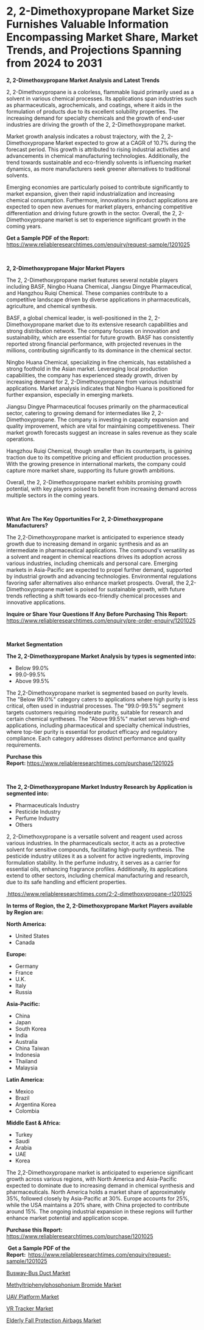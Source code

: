 <p><h1>2, 2-Dimethoxypropane Market Size Furnishes Valuable Information Encompassing Market Share, Market Trends, and Projections Spanning from 2024 to 2031</h1></p><p><strong>2, 2-Dimethoxypropane Market Analysis and Latest Trends</strong></p>
<p><p>2, 2-Dimethoxypropane is a colorless, flammable liquid primarily used as a solvent in various chemical processes. Its applications span industries such as pharmaceuticals, agrochemicals, and coatings, where it aids in the formulation of products due to its excellent solubility properties. The increasing demand for specialty chemicals and the growth of end-user industries are driving the growth of the 2, 2-Dimethoxypropane market.</p><p>Market growth analysis indicates a robust trajectory, with the 2, 2-Dimethoxypropane Market expected to grow at a CAGR of 10.7% during the forecast period. This growth is attributed to rising industrial activities and advancements in chemical manufacturing technologies. Additionally, the trend towards sustainable and eco-friendly solvents is influencing market dynamics, as more manufacturers seek greener alternatives to traditional solvents.</p><p>Emerging economies are particularly poised to contribute significantly to market expansion, given their rapid industrialization and increasing chemical consumption. Furthermore, innovations in product applications are expected to open new avenues for market players, enhancing competitive differentiation and driving future growth in the sector. Overall, the 2, 2-Dimethoxypropane market is set to experience significant growth in the coming years.</p></p>
<p><strong>Get a Sample PDF of the Report:&nbsp;</strong> <a href="https://www.reliableresearchtimes.com/enquiry/request-sample/1201025?utm_campaign=1558&utm_medium=2&utm_source=Github&utm_content=ia&utm_term=05122024&utm_id=2-2-dimethoxypropane">https://www.reliableresearchtimes.com/enquiry/request-sample/1201025</a></p>
<p>&nbsp;</p>
<p><strong>2, 2-Dimethoxypropane Major Market Players</strong></p>
<p><p>The 2, 2-Dimethoxypropane market features several notable players including BASF, Ningbo Huana Chemical, Jiangsu Dingye Pharmaceutical, and Hangzhou Ruiqi Chemical. These companies contribute to a competitive landscape driven by diverse applications in pharmaceuticals, agriculture, and chemical synthesis.</p><p>BASF, a global chemical leader, is well-positioned in the 2, 2-Dimethoxypropane market due to its extensive research capabilities and strong distribution network. The company focuses on innovation and sustainability, which are essential for future growth. BASF has consistently reported strong financial performance, with projected revenues in the millions, contributing significantly to its dominance in the chemical sector.</p><p>Ningbo Huana Chemical, specializing in fine chemicals, has established a strong foothold in the Asian market. Leveraging local production capabilities, the company has experienced steady growth, driven by increasing demand for 2, 2-Dimethoxypropane from various industrial applications. Market analysis indicates that Ningbo Huana is positioned for further expansion, especially in emerging markets.</p><p>Jiangsu Dingye Pharmaceutical focuses primarily on the pharmaceutical sector, catering to growing demand for intermediates like 2, 2-Dimethoxypropane. The company is investing in capacity expansion and quality improvement, which are vital for maintaining competitiveness. Their market growth forecasts suggest an increase in sales revenue as they scale operations.</p><p>Hangzhou Ruiqi Chemical, though smaller than its counterparts, is gaining traction due to its competitive pricing and efficient production processes. With the growing presence in international markets, the company could capture more market share, supporting its future growth ambitions.</p><p>Overall, the 2, 2-Dimethoxypropane market exhibits promising growth potential, with key players poised to benefit from increasing demand across multiple sectors in the coming years.</p></p>
<p>&nbsp;</p>
<p><strong>What Are The Key Opportunities For 2, 2-Dimethoxypropane Manufacturers?</strong></p>
<p><p>The 2,2-Dimethoxypropane market is anticipated to experience steady growth due to increasing demand in organic synthesis and as an intermediate in pharmaceutical applications. The compound's versatility as a solvent and reagent in chemical reactions drives its adoption across various industries, including chemicals and personal care. Emerging markets in Asia-Pacific are expected to propel further demand, supported by industrial growth and advancing technologies. Environmental regulations favoring safer alternatives also enhance market prospects. Overall, the 2,2-Dimethoxypropane market is poised for sustainable growth, with future trends reflecting a shift towards eco-friendly chemical processes and innovative applications.</p></p>
<p><strong>Inquire or Share Your Questions If Any Before Purchasing This Report:</strong> <a href="https://www.reliableresearchtimes.com/enquiry/pre-order-enquiry/1201025?utm_campaign=1558&utm_medium=2&utm_source=Github&utm_content=ia&utm_term=05122024&utm_id=2-2-dimethoxypropane">https://www.reliableresearchtimes.com/enquiry/pre-order-enquiry/1201025</a></p>
<p>&nbsp;</p>
<p><strong>Market Segmentation</strong></p>
<p><strong>The 2, 2-Dimethoxypropane Market Analysis by types is segmented into:</strong></p>
<p><ul><li>Below 99.0%</li><li>99.0-99.5%</li><li>Above 99.5%</li></ul></p>
<p><p>The 2,2-Dimethoxypropane market is segmented based on purity levels. The "Below 99.0%" category caters to applications where high purity is less critical, often used in industrial processes. The "99.0-99.5%" segment targets customers requiring moderate purity, suitable for research and certain chemical syntheses. The "Above 99.5%" market serves high-end applications, including pharmaceutical and specialty chemical industries, where top-tier purity is essential for product efficacy and regulatory compliance. Each category addresses distinct performance and quality requirements.</p></p>
<p><strong>Purchase this Report:&nbsp;</strong><a href="https://www.reliableresearchtimes.com/purchase/1201025?utm_campaign=1558&utm_medium=2&utm_source=Github&utm_content=ia&utm_term=05122024&utm_id=2-2-dimethoxypropane">https://www.reliableresearchtimes.com/purchase/1201025</a></p>
<p>&nbsp;</p>
<p><strong>The 2, 2-Dimethoxypropane Market Industry Research by Application is segmented into:</strong></p>
<p><ul><li>Pharmaceuticals Industry</li><li>Pesticide Industry</li><li>Perfume Industry</li><li>Others</li></ul></p>
<p><p>2, 2-Dimethoxypropane is a versatile solvent and reagent used across various industries. In the pharmaceuticals sector, it acts as a protective solvent for sensitive compounds, facilitating high-purity synthesis. The pesticide industry utilizes it as a solvent for active ingredients, improving formulation stability. In the perfume industry, it serves as a carrier for essential oils, enhancing fragrance profiles. Additionally, its applications extend to other sectors, including chemical manufacturing and research, due to its safe handling and efficient properties.</p></p>
<p><a href="https://www.reliableresearchtimes.com/2-2-dimethoxypropane-r1201025?utm_campaign=1558&utm_medium=2&utm_source=Github&utm_content=ia&utm_term=05122024&utm_id=2-2-dimethoxypropane">&nbsp;https://www.reliableresearchtimes.com/2-2-dimethoxypropane-r1201025</a></p>
<p><strong>In terms of Region, the 2, 2-Dimethoxypropane Market Players available by Region are:</strong></p>
<p>
    <p> <strong> North America: </strong>
        <ul>
            <li>United States</li>
            <li>Canada</li>
        </ul>
        </p> 
    <p> <strong> Europe: </strong>
        <ul>
            <li>Germany</li>
            <li>France</li>
            <li>U.K.</li>
            <li>Italy</li>
            <li>Russia</li>
        </ul>
        </p> 
    <p> <strong> Asia-Pacific: </strong>
        <ul>
            <li>China</li>
            <li>Japan</li>
            <li>South Korea</li>
            <li>India</li>
            <li>Australia</li>
            <li>China Taiwan</li>
            <li>Indonesia</li>
            <li>Thailand</li>
            <li>Malaysia</li>
        </ul>
        </p> 
    <p> <strong> Latin America: </strong>
        <ul>
            <li>Mexico</li>
            <li>Brazil</li>
            <li>Argentina Korea</li>
            <li>Colombia</li>
        </ul>
        </p> 
    <p> <strong> Middle East & Africa: </strong>
        <ul>
            <li>Turkey</li>
            <li>Saudi</li>
            <li>Arabia</li>
            <li>UAE</li>
            <li>Korea</li>
        </ul>
    </p>
    </p>
<p><p>The 2,2-Dimethoxypropane market is anticipated to experience significant growth across various regions, with North America and Asia-Pacific expected to dominate due to increasing demand in chemical synthesis and pharmaceuticals. North America holds a market share of approximately 35%, followed closely by Asia-Pacific at 30%. Europe accounts for 25%, while the USA maintains a 20% share, with China projected to contribute around 15%. The ongoing industrial expansion in these regions will further enhance market potential and application scope.</p></p>
<p><strong>Purchase this Report: </strong><a href="https://www.reliableresearchtimes.com/purchase/1201025?utm_campaign=1558&utm_medium=2&utm_source=Github&utm_content=ia&utm_term=05122024&utm_id=2-2-dimethoxypropane">https://www.reliableresearchtimes.com/purchase/1201025</a></p>
<p>&nbsp;<strong>Get a Sample PDF of the Report:&nbsp;&nbsp;</strong><a href="https://www.reliableresearchtimes.com/enquiry/request-sample/1201025?utm_campaign=1558&utm_medium=2&utm_source=Github&utm_content=ia&utm_term=05122024&utm_id=2-2-dimethoxypropane">https://www.reliableresearchtimes.com/enquiry/request-sample/1201025</a></p>
<p><strong></strong></p>
<p><p><a href="https://github.com/mookiesville/Market-Research-Report-List-1/blob/main/busway-bus-duct-market.md?utm_campaign=1558&utm_medium=2&utm_source=Github&utm_content=ia&utm_term=05122024&utm_id=2-2-dimethoxypropane">Busway-Bus Duct Market</a></p><p><a href="https://issuu.com/reportprime-2/docs/methyltriphenylphosphonium-bromide-market-size-203?utm_campaign=1558&utm_medium=2&utm_source=Github&utm_content=ia&utm_term=05122024&utm_id=2-2-dimethoxypropane">Methyltriphenylphosphonium Bromide Market</a></p><p><a href="https://www.linkedin.com/pulse/uav-platform-market-size-value-report-growth-potential-44-m5fic?utm_campaign=1558&utm_medium=2&utm_source=Github&utm_content=ia&utm_term=05122024&utm_id=2-2-dimethoxypropane">UAV Platform Market</a></p><p><a href="https://www.linkedin.com/pulse/vr-tracker-market-forecastfor-year2024-2031-insigths-trend-je6ec?utm_campaign=1558&utm_medium=2&utm_source=Github&utm_content=ia&utm_term=05122024&utm_id=2-2-dimethoxypropane">VR Tracker Market</a></p><p><a href="https://issuu.com/reportprime-2/docs/elderly-fall-protection-airbags-market-size-2030.p?utm_campaign=1558&utm_medium=2&utm_source=Github&utm_content=ia&utm_term=05122024&utm_id=2-2-dimethoxypropane">Elderly Fall Protection Airbags Market</a></p></p>